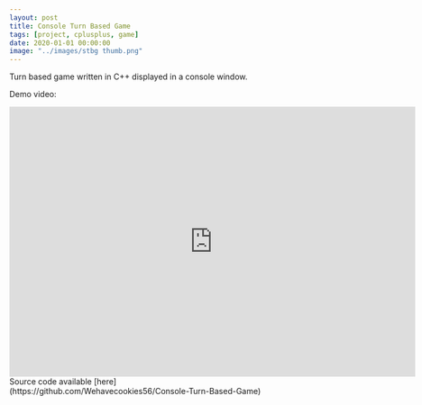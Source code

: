 ```yaml
---
layout: post
title: Console Turn Based Game
tags: [project, cplusplus, game]
date: 2020-01-01 00:00:00
image: "../images/stbg thumb.png"
---
```


Turn based game written in C++ displayed in a console window.

Demo video:
<iframe width="720" height="480" src="https://www.youtube.com/embed/e8kjp8ifhW0" frameborder="0" allow="accelerometer; autoplay; encrypted-media; gyroscope; picture-in-picture" allowfullscreen>&nbsp</iframe>
Source code available [here](https://github.com/Wehavecookies56/Console-Turn-Based-Game)